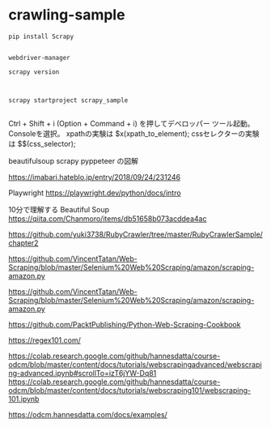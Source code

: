 # crawling-sample



```
pip install Scrapy


webdriver-manager

scrapy version



scrapy startproject scrapy_sample


```



Ctrl + Shift + i (Option + Command + i) を押してデベロッパー ツール起動。
Consoleを選択。
xpathの実験は $x(xpath_to_element);
cssセレクターの実験は $$(css_selector);



beautifulsoup
scrapy
pyppeteer
の図解

https://imabari.hateblo.jp/entry/2018/09/24/231246

Playwright
https://playwright.dev/python/docs/intro

10分で理解する Beautiful Soup
https://qiita.com/Chanmoro/items/db51658b073acddea4ac

https://github.com/yuki3738/RubyCrawler/tree/master/RubyCrawlerSample/chapter2

https://github.com/VincentTatan/Web-Scraping/blob/master/Selenium%20Web%20Scraping/amazon/scraping-amazon.py


https://github.com/VincentTatan/Web-Scraping/blob/master/Selenium%20Web%20Scraping/amazon/scraping-amazon.py

https://github.com/PacktPublishing/Python-Web-Scraping-Cookbook

https://regex101.com/



https://colab.research.google.com/github/hannesdatta/course-odcm/blob/master/content/docs/tutorials/webscrapingadvanced/webscraping-advanced.ipynb#scrollTo=izT6jYW-Dq81
https://colab.research.google.com/github/hannesdatta/course-odcm/blob/master/content/docs/tutorials/webscraping101/webscraping-101.ipynb

https://odcm.hannesdatta.com/docs/examples/

